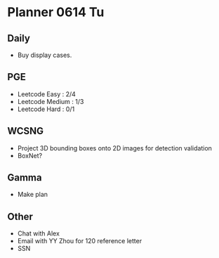 # Planner 0614 Tu

## Daily
* Buy display cases.

## PGE
* Leetcode Easy : 2/4
* Leetcode Medium : 1/3
* Leetcode Hard : 0/1

## WCSNG
* Project 3D bounding boxes onto 2D images for detection validation
* BoxNet?

## Gamma
* Make plan

## Other
* Chat with Alex
* Email with YY Zhou for 120 reference letter
* SSN
